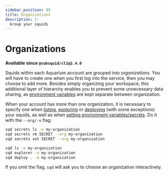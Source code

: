 ```yaml
---
sidebar_position: 85
title: Organizations
description: |- 
  Group your squids
---
```


# Organizations

**Available since `@subsquid/cli@2.4.0`**

Squids within each Aquarium account are grouped into *organizations*. You will have to create one when you first log into the service, then you may choose to add more. Besides simply organizing your workspace, this additional layer of hierarchy enables you to prevent some unnecessary data sharing, as [environment variables](../env-variables) are kept separate between organization.

When your account has more than one organization, it is necessary to specify one when [listing](/firesquid/squid-cli/ls), [exploring](/firesquid/squid-cli/explorer) or [deploying](/firesquid/squid-cli/deploy) (with some exceptions) your squids, as well as when [setting environment variables/secrets](/firesquid/squid-cli/secrets). Do it with the `--org/-o` flag:

```bash
sqd secrets ls -o my-organization
sqd secrets rm SECRET --org my-organization
sqd secrets set SECRET --org my-organization

sqd ls -o my-organization
sqd explorer -o my-organization
sqd deploy . -o my-organization
```

If you omit the flag, `sqd` will ask you to choose an organization interactively.
